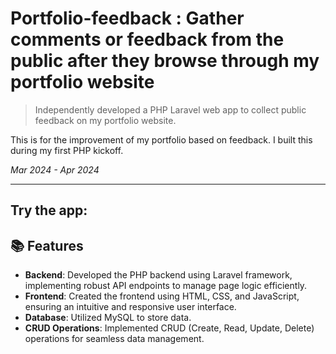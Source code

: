 # Portfolio-feedback : Gather comments or feedback from the public after they browse through my portfolio website

> Independently developed a PHP Laravel web app to collect public feedback on my portfolio website.

This is for the improvement of my portfolio based on feedback. I built this during my first PHP kickoff.

_Mar 2024 - Apr 2024_

---
## Try the app:

## 📚 Features 

- **Backend**: Developed the PHP backend using Laravel framework, implementing robust API endpoints to manage page logic efficiently.
- **Frontend**: Created the frontend using HTML, CSS, and JavaScript, ensuring an intuitive and responsive user interface.
- **Database**: Utilized MySQL to store data.
- **CRUD Operations**: Implemented CRUD (Create, Read, Update, Delete) operations for seamless data management.
